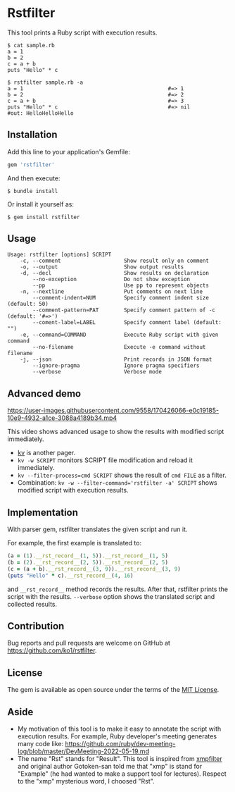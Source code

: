 # Rstfilter

This tool prints a Ruby script with execution results.

```
$ cat sample.rb
a = 1
b = 2
c = a + b
puts "Hello" * c

$ rstfilter sample.rb -a
a = 1                                              #=> 1
b = 2                                              #=> 2
c = a + b                                          #=> 3
puts "Hello" * c                                   #=> nil
#out: HelloHelloHello
```

## Installation

Add this line to your application's Gemfile:

```ruby
gem 'rstfilter'
```

And then execute:

    $ bundle install

Or install it yourself as:

    $ gem install rstfilter

## Usage

```
Usage: rstfilter [options] SCRIPT
    -c, --comment                    Show result only on comment
    -o, --output                     Show output results
    -d, --decl                       Show results on declaration
        --no-exception               Do not show exception
        --pp                         Use pp to represent objects
    -n, --nextline                   Put comments on next line
        --comment-indent=NUM         Specify comment indent size (default: 50)
        --comment-pattern=PAT        Specify comment pattern of -c (default: '#=>')
        --coment-label=LABEL         Specify comment label (default: "")
    -e, --command=COMMAND            Execute Ruby script with given command
        --no-filename                Execute -e command without filename
    -j, --json                       Print records in JSON format
        --ignore-pragma              Ignore pragma specifiers
        --verbose                    Verbose mode
```

## Advanced demo

https://user-images.githubusercontent.com/9558/170426066-e0c19185-10e9-4932-a1ce-3088a4189b34.mp4

This video shows advanced usage to show the results with modified script immediately.

* [kv](https://rubygems.org/gems/kv) is another pager.
* `kv -w SCRIPT` monitors SCRIPT file modification and reload it immediately.
* `kv --filter-process=cmd SCRIPT` shows the result of `cmd FILE` as a filter.
* Combination: `kv -w --filter-command='rstfilter -a' SCRIPT` shows modified script with execution results.

## Implementation

With parser gem, rstfilter translates the given script and run it.

For example, the first example is translated to:

```ruby
(a = (1).__rst_record__(1, 5)).__rst_record__(1, 5)
(b = (2).__rst_record__(2, 5)).__rst_record__(2, 5)
(c = (a + b).__rst_record__(3, 9)).__rst_record__(3, 9)
(puts "Hello" * c).__rst_record__(4, 16)
```

and `__rst_record__` method records the results. After that, rstfilter prints the script with the results.
`--verbose` option shows the translated script and collected results.

## Contribution

Bug reports and pull requests are welcome on GitHub at https://github.com/ko1/rstfilter.

## License

The gem is available as open source under the terms of the [MIT License](https://opensource.org/licenses/MIT).

## Aside

* My motivation of this tool is to make it easy to annotate the script with execution results. For example, Ruby developer's meeting generates many code like: https://github.com/ruby/dev-meeting-log/blob/master/DevMeeting-2022-05-19.md
* The name "Rst" stands for "Result". This tool is inspired from [xmpfilter](https://github.com/rcodetools/rcodetools/blob/master/lib/rcodetools/xmpfilter.rb) and original author Gotoken-san told me that "xmp" is stand for "Example" (he had wanted to make a support tool for lectures). Respect to the "xmp" mysterious word, I choosed "Rst".
